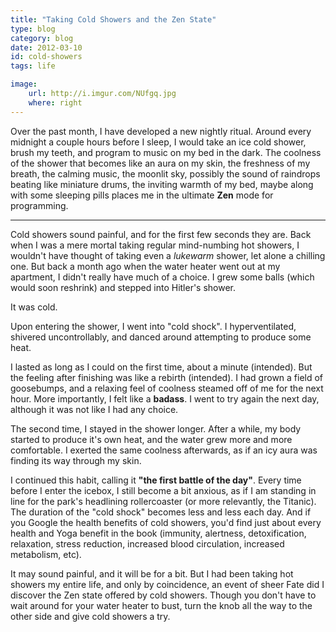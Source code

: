 ```yaml
---
title: "Taking Cold Showers and the Zen State"
type: blog
category: blog
date: 2012-03-10
id: cold-showers
tags: life

image:
    url: http://i.imgur.com/NUfgq.jpg
    where: right
---
```


Over the past month, I have developed a new nightly ritual. Around every
midnight a couple hours before I sleep, I would take an ice cold shower, brush
my teeth, and program to music on my bed in the dark. The coolness of the
shower that becomes like an aura on my skin, the freshness of my breath, the
calming music, the moonlit sky, possibly the sound of raindrops beating like
miniature drums, the inviting warmth of my bed, maybe along with some sleeping
pills places me in the ultimate **Zen** mode for programming.

---

Cold showers sound painful, and for the first few seconds they are. Back when I
was a mere mortal taking regular mind-numbing hot showers, I wouldn't have
thought of taking even a *lukewarm* shower, let alone a chilling one. But back
a month ago when the water heater went out at my apartment, I didn't really
have much of a choice. I grew some balls (which would soon reshrink) and
stepped into Hitler's shower.

It was cold.

Upon entering the shower, I went into "cold shock". I hyperventilated, shivered
uncontrollably, and danced around attempting to produce some heat.

I lasted as long as I could on the first time, about a minute (intended). But
the feeling after finishing was like a rebirth (intended). I had grown a field
of goosebumps, and a relaxing feel of coolness steamed off of me for the next
hour. More importantly, I felt like a **badass**. I went to try again the next
day, although it was not like I had any choice.

The second time, I stayed in the shower longer. After a while, my body started
to produce it's own heat, and the water grew more and more comfortable. I
exerted the same coolness afterwards, as if an icy aura was finding its way
through my skin.

I continued this habit, calling it **"the first battle of the day"**. Every
time before I enter the icebox, I still become a bit anxious, as if I am
standing in line for the park's headlining rollercoaster (or more relevantly,
the Titanic).  The duration of the "cold shock" becomes less and less each day.
And if you Google the health benefits of cold showers, you'd find just about
every health and Yoga benefit in the book (immunity, alertness, detoxification,
relaxation, stress reduction, increased blood circulation, increased
metabolism, etc).

It may sound painful, and it will be for a bit. But I had been taking hot
showers my entire life, and only by coincidence, an event of sheer Fate did I
discover the Zen state offered by cold showers. Though you don't have to wait
around for your water heater to bust, turn the knob all the way to the other
side and give cold showers a try.


